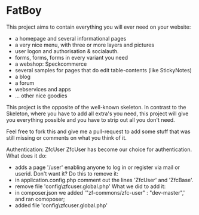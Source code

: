 FatBoy
======

This project aims to contain everything you will ever need on your website:
- a homepage and several informational pages
- a very nice menu, with three or more layers and pictures
- user logon and authorisation & socialauth.
- forms, forms, forms in every variant you need
- a webshop: Speckcommerce
- several samples for pages that do edit table-contents (like StickyNotes)
- a blog
- a forum
- webservices and apps
- ... other nice goodies

This project is the opposite of the well-known skeleton. In contrast to the Skeleton, where you have to add all extra's 
you need, this project will give you everything possible and you have to strip out all you don't need.

Feel free to fork this and give me a pull-request to add some stuff that was still missing or comments on what you think of it. 

Authentication: ZfcUser
ZfcUser has become our choice for authentication.
What does it do:
- adds a page '/user' enabling anyone to log in or register via mail or userid.
Don't want it? Do this to remove it:
- in application.config.php comment out the lines 'ZfcUser' and 'ZfcBase'.
- remove file 'config\zfcuser.global.php'
What we did to add it:
- in composer.json we added '"zf-commons/zfc-user" : "dev-master",' and ran comoposer;
- added file 'config\zfcuser.global.php'
